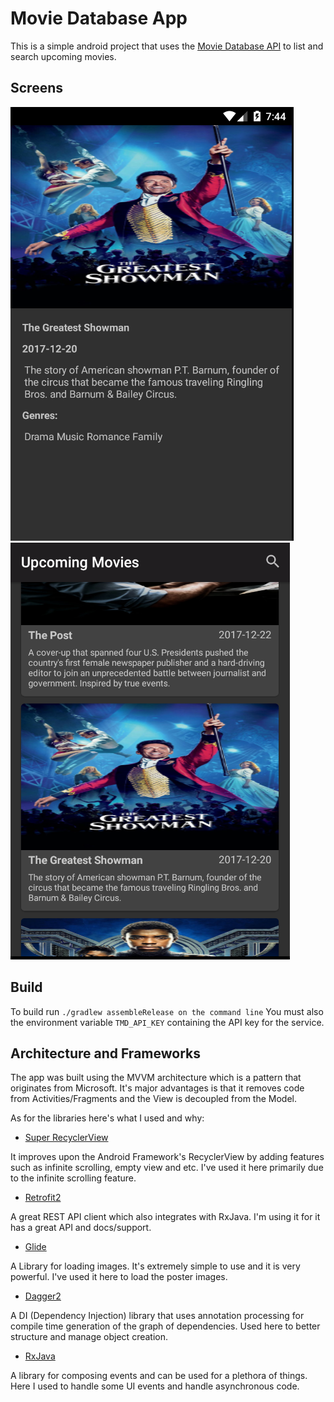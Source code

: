 # Movie Database App

This is a simple android project that uses the [Movie Database API](https://www.themoviedb.org/)
to list and search upcoming movies.

## Screens

![Screen1](./screenshots/screen1.png)
![Screen2](./screenshots/screen2.png)

## Build

To build run ```./gradlew assembleRelease on the command line```
You must also the environment variable ```TMD_API_KEY``` containing
the API key for the service.

## Architecture and Frameworks

The app was built using the MVVM architecture which is a pattern that
originates from Microsoft. It's major advantages is that it removes
code from Activities/Fragments and the View is decoupled from the Model.

As for the libraries here's what I used and why:

* [Super RecyclerView](https://github.com/Malinskiy/SuperRecyclerView)

It improves upon the Android Framework's RecyclerView by adding features
such as infinite scrolling, empty view and etc. I've used it here primarily
due to the infinite scrolling feature.

* [Retrofit2](http://square.github.io/retrofit/)

A great REST API client which also integrates with RxJava. I'm using it for
it has a great API and docs/support.

* [Glide](https://github.com/bumptech/glide)

A Library for loading images. It's extremely simple to use and it is
very powerful. I've used it here to load the poster images.

* [Dagger2](https://google.github.io/dagger/)

A DI (Dependency Injection) library that uses annotation processing for compile time
generation of the graph of dependencies. Used here to better structure and manage
object creation.

* [RxJava](https://github.com/ReactiveX/RxJava)

A library for composing events and can be used for a plethora of things. Here I used
to handle some UI events and handle asynchronous code.
